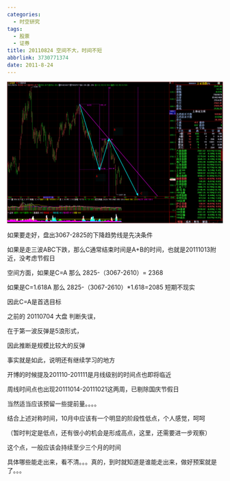 ```yaml
---
categories:
  - 时空研究
tags:
  - 股票
  - 证券
title: 20110824 空间不大，时间不短
abbrlink: 3730771374
date: 2011-8-24
---
```

![20110824-0](/images/20110824-0.gif)

如果要走好，盘出3067-2825的下降趋势线是先决条件

如果是走三波ABC下跌，那么C通常结束时间是A+B的时间，也就是20111013附近，没考虑节假日

空间方面，如果是C=A 那么 2825-（3067-2610）= 2368

如果是C=1.618A 那么  2825-（3067-2610）*1.618=2085 短期不现实

 

因此C=A是首选目标

之前的 20110704 大盘 判断失误，

在于第一波反弹是5浪形式，

因此推断是规模比较大的反弹

 

事实就是如此，说明还有继续学习的地方

 

开博的时候提及201110-201111是月线级别的时间点也即将临近

 

周线时间点也出现20111014-20111021这两周，已剔除国庆节假日

 

当然适当应该预留一些提前量。。。。

 

结合上述对称时间，10月中应该有一个明显的阶段性低点，个人感觉，呵呵

（暂时判定是低点，还有很小的机会是形成高点，这里，还需要进一步观察）

 

这个点，一般应该会持续至少三个月的时间

 

具体哪些能走出来，看不清。。。真的，到时就知道是谁能走出来，做好预案就是了。。。